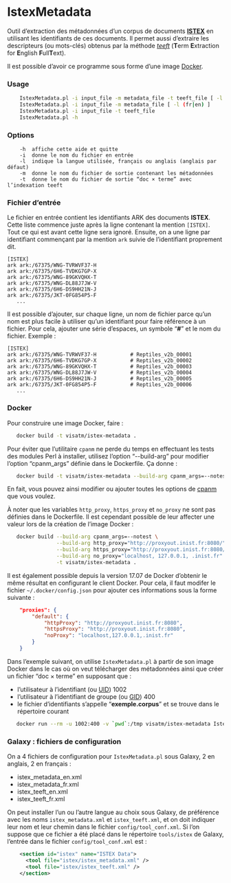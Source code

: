 IstexMetadata
=============

Outil d’extraction des métadonnées d’un corpus de documents [**ISTEX**](https://www.istex.fr/) en utilisant les identifiants de ces documents. Il permet aussi d’extraire les descripteurs (ou mots-clés) obtenus par la méthode [_teeft_](https://enrichment-process.data.istex.fr/ark:/67375/R0H-R25KK4KZ-Q) (**T**erm **E**xtraction for **E**nglish **F**ull**T**ext).

Il est possible d’avoir ce programme sous forme d’une image [Docker](#docker).

### Usage

```bash
    IstexMetadata.pl -i input_file -m metadata_file -t teeft_file [ -l (fr|en) ]
    IstexMetadata.pl -i input_file -m metadata_file [ -l (fr|en) ]
    IstexMetadata.pl -i input_file -t teeft_file
    IstexMetadata.pl -h
```

### Options

```text
    -h  affiche cette aide et quitte
    -i  donne le nom du fichier en entrée
    -l  indique la langue utilisée, français ou anglais (anglais par défaut)
    -m  donne le nom du fichier de sortie contenant les métadonnées
    -t  donne le nom du fichier de sortie “doc × terme” avec l’indexation teeft
```

### Fichier d’entrée

Le fichier en entrée contient les identifiants ARK des documents **ISTEX**. Cette liste commence juste après la ligne contenant la mention `[ISTEX]`. Tout ce qui est avant cette ligne sera ignoré. Ensuite, on a une ligne par identifiant commençant par la mention `ark` suivie de l’identifiant proprement dit. 

```text
[ISTEX]
ark ark:/67375/WNG-TVRWVF37-H
ark ark:/67375/6H6-TVDKG7GP-X
ark ark:/67375/WNG-89GKVQHX-T
ark ark:/67375/WNG-DL88J7JW-V
ark ark:/67375/6H6-DS9HH21N-J
ark ark:/67375/JKT-0FG854P5-F
   ...
```

Il est possible d’ajouter, sur chaque ligne, un nom de fichier parce qu’un nom est plus facile à utiliser qu’un identifiant pour faire référence à un fichier. Pour cela, ajouter une série d’espaces, un symbole “**#**” et le nom du fichier. Exemple&nbsp;:

```text
[ISTEX]
ark ark:/67375/WNG-TVRWVF37-H           # Reptiles_v2b_00001
ark ark:/67375/6H6-TVDKG7GP-X           # Reptiles_v2b_00002
ark ark:/67375/WNG-89GKVQHX-T           # Reptiles_v2b_00003
ark ark:/67375/WNG-DL88J7JW-V           # Reptiles_v2b_00004
ark ark:/67375/6H6-DS9HH21N-J           # Reptiles_v2b_00005
ark ark:/67375/JKT-0FG854P5-F           # Reptiles_v2b_00006
   ...
```

### Docker

Pour construire une image Docker, faire&nbsp;:

```bash
   docker build -t visatm/istex-metadata .
```

Pour éviter que l’utilitaire `cpanm` ne perde du temps en effectuant les tests des modules Perl à installer, utilisez l’option “--build-arg” pour modifier l’option “cpanm_args” définie dans le Dockerfile. Ça donne&nbsp;:

```bash
   docker build -t visatm/istex-metadata --build-arg cpanm_args=--notest .
```

En fait, vous pouvez ainsi modifier ou ajouter toutes les options de [cpanm](https://www.unix.com/man-page/debian/1p/cpanm/) que vous voulez. 

À noter que les variables `http_proxy`, `https_proxy` et `no_proxy` ne sont pas définies dans le Dockerfile. Il est cependant possible de leur affecter une valeur lors de la création de l’image Docker&nbsp;:

```bash
   docker build --build-arg cpanm_args=--notest \
                --build-arg http_proxy="http://proxyout.inist.fr:8080/" \
                --build-arg https_proxy="http://proxyout.inist.fr:8080/" \
                --build-arg no_proxy="localhost, 127.0.0.1, .inist.fr" \
                -t visatm/istex-metadata .
```

Il est également possible depuis la version 17.07 de Docker d’obtenir le même résultat en configurant le client Docker. Pour cela, il faut modifer le fichier `~/.docker/config.json` pour ajouter ces informations sous la forme suivante&nbsp;:

```json
    "proxies": {
        "default": {
            "httpProxy": "http://proxyout.inist.fr:8080",
            "httpsProxy": "http://proxyout.inist.fr:8080",
            "noProxy": "localhost,127.0.0.1,.inist.fr"
        }
    }
```

Dans l’exemple suivant, on utilise `IstexMetadata.pl` à partir de son image Docker dans le cas où on veut télécharger des métadonnées ainsi que créer un fichier “doc × terme” en supposant que&nbsp;:

* l’utilisateur à l’identifiant (ou [UID](https://fr.wikipedia.org/wiki/User_identifier)) 1002
* l’utilisateur à l’identifiant de groupe (ou [GID](https://fr.wikipedia.org/wiki/Groupe_%28Unix%29)) 400
* le fichier d’identifiants s’appelle “**exemple.corpus**” et se trouve dans le répertoire courant


```bash
   docker run --rm -u 1002:400 -v `pwd`:/tmp visatm/istex-metadata IstexMetadata.pl -i exemple.corpus -m exemple_metadata.tsv -t exemple_teeft.txt
```

### Galaxy : fichiers de configuration

On a 4 fichiers de configuration pour `IstexMetadata.pl` sous Galaxy, 2 en anglais, 2 en français :

 * istex_metadata_en.xml
 * istex_metadata_fr.xml
 * istex_teeft_en.xml
 * istex_teeft_fr.xml

On peut installer l’un ou l’autre langue au choix sous Galaxy, de préférence avec les noms `istex_metadata.xml` et `istex_teeft.xml`, et on doit indiquer leur nom et leur chemin dans le fichier `config/tool_conf.xml`. Si l’on suppose que ce fichier a été placé dans le répertoire `tools/istex` de Galaxy, l’entrée dans le fichier `config/tool_conf.xml` est :

```xml
    <section id="istex" name="ISTEX Data">
      <tool file="istex/istex_metadata.xml" />
      <tool file="istex/istex_teeft.xml" />
    </section>
```
